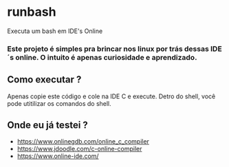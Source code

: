 # runbash
Executa um bash em IDE's Online

### Este projeto é simples pra brincar nos linux por trás dessas IDE´s online. O intuito é apenas curiosidade e aprendizado. 

## Como executar ?
Apenas copie este código e cole na IDE C e execute. 
Detro do shell, você pode utitilizar os comandos do shell. 

## Onde eu já testei ?
- https://www.onlinegdb.com/online_c_compiler
- https://www.jdoodle.com/c-online-compiler
- https://www.online-ide.com/

